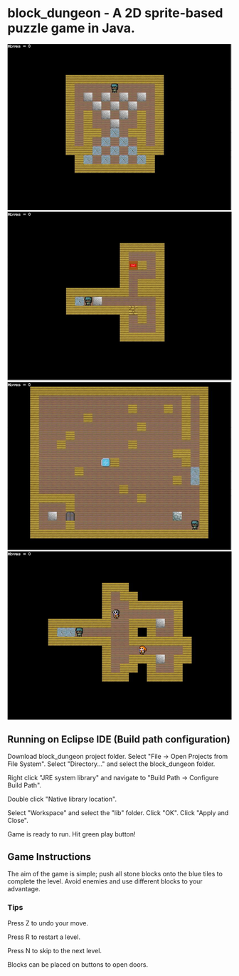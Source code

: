 # block_dungeon - A 2D sprite-based puzzle game in Java.

![alt text](https://github.com/mwall-dev/block_dungeon/blob/master/block_dungeon/lev0.JPG?raw=true)
![alt text](https://github.com/mwall-dev/block_dungeon/blob/master/block_dungeon/lev1.JPG?raw=true)
![alt text](https://github.com/mwall-dev/block_dungeon/blob/master/block_dungeon/lev2.JPG?raw=true)
![alt text](https://github.com/mwall-dev/block_dungeon/blob/master/block_dungeon/lev3.JPG?raw=true)


## Running on Eclipse IDE (Build path configuration)
Download block_dungeon project folder.
Select "File -> Open Projects from File System".
Select "Directory..." and select the block_dungeon folder.

Right click "JRE system library" and navigate to "Build Path -> Configure Build Path". 

Double click "Native library location".

Select "Workspace" and select the "lib" folder. Click "OK". Click "Apply and Close". 

Game is ready to run. Hit green play button!


## Game Instructions
The aim of the game is simple; push all stone blocks onto the blue tiles to complete the level. Avoid enemies and use different blocks to your advantage.

### Tips
Press Z to undo your move.

Press R to restart a level.

Press N to skip to the next level.

Blocks can be placed on buttons to open doors.
